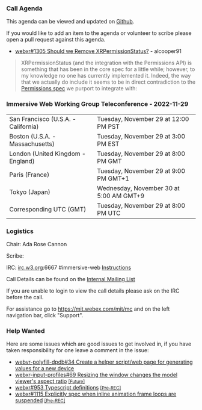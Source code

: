 ### Call Agenda

This agenda can be viewed and updated on [Github](https://github.com/immersive-web/administrivia/blob/main/meetings/wg/2022-11-29-Immersive_Web_Working_Group_Teleconference-agenda.md).

If you would like to add an item to the agenda or volunteer to scribe please open a pull request against this agenda.

* [webxr#1305 Should we Remove XRPermissionStatus?](https://github.com/immersive-web/webxr/issues/1305) - alcooper91
> XRPermissionStatus (and the integration with the Permissions API) is something that has been in the core spec for a little while; however, to my knowledge no one has currently implemented it. Indeed, the way that we actually do include it seems to be in direct contradiction to the [Permissions spec](https://w3c.github.io/permissions/#specifying-a-powerful-feature) we purport to integrate with:
 >

### Immersive Web Working Group Teleconference - 2022-11-29

<table>
<tr><td> San Francisco (U.S.A. - California) <td> Tuesday, November 29 at 12:00 PM PST
<tr><td> Boston (U.S.A. - Massachusetts) <td> Tuesday, November 29 at 3:00 PM EST
<tr><td> London (United Kingdom - England) <td> Tuesday, November 29 at 8:00 PM GMT
<tr><td> Paris (France) <td> Tuesday, November 29 at 9:00 PM GMT+1
<tr><td> Tokyo (Japan) <td> Wednesday, November 30 at 5:00 AM GMT+9
<tr><td> Corresponding UTC (GMT) <td> Tuesday, November 29 at 8:00 PM UTC
</table>

### Logistics

Chair: Ada Rose Cannon

Scribe:

IRC: [irc.w3.org](http://irc.w3.org/):6667 #immersive-web [Instructions](https://github.com/immersive-web/administrivia/blob/main/IRC.md)

Call Details can be found on the [Internal Mailing List](https://lists.w3.org/Archives/Member/internal-immersive-web/2019Feb/0002.html)

If you are unable to login to view the call details please ask on the IRC before the call.

For assistance go to https://mit.webex.com/mit/mc  and on the left navigation bar, click "Support".

### Help Wanted

Here are some issues which are good issues to get involved in, if you have taken responsibility for one leave a comment in the issue:

- [webvr-polyfill-dpdb#34 Create a helper script/web page for generating values for a new device](https://github.com/immersive-web/webvr-polyfill-dpdb/issues/34)
- [webxr-input-profiles#69 Resizing the window changes the model viewer's aspect ratio](https://github.com/immersive-web/webxr-input-profiles/issues/69) [<small>[Future]</small>](https://api.github.com/repos/immersive-web/webxr-input-profiles/milestones/4)
- [webxr#953 Typescript definitions](https://github.com/immersive-web/webxr/issues/953) [<small>[Pre-REC]</small>](https://api.github.com/repos/immersive-web/webxr/milestones/16)
- [webxr#1115 Explicitly spec when inline animation frame loops are suspended](https://github.com/immersive-web/webxr/issues/1115) [<small>[Pre-REC]</small>](https://api.github.com/repos/immersive-web/webxr/milestones/16)


              
